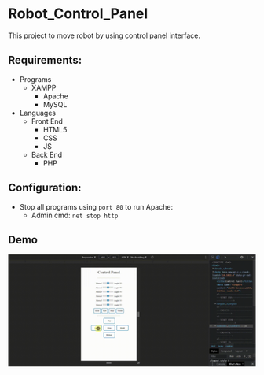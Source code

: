 # Robot_Control_Panel

This project to move robot by using control panel interface.


## Requirements:
  - Programs
    - XAMPP
      - Apache
      - MySQL
  - Languages
    - Front End
      - HTML5
      - CSS
      - JS
    - Back End
      - PHP


## Configuration:
  - Stop all programs using `port 80` to run Apache: 
    - Admin cmd: `net stop http`

## Demo

<img src = 'Demo.gif'>
